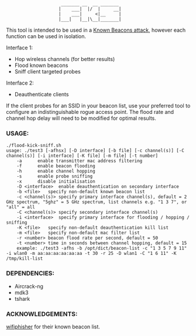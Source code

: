 ```
					 _______ __  __ _______ 
					|    ___|  |/  |     __|
					|    ___|     <|__     |
					|___|   |__|\__|_______|
```

This tool is intended to be used in a [Known Beacons attack](https://census-labs.com/news/2018/02/01/known-beacons-attack-34c3/), however each function can be used in isolation.

Interface 1:
* Hop wireless channels (for better results)
* Flood known beacons
* Sniff client targeted probes

Interface 2:
* Deauthenticate clients

If the client probes for an SSID in your beacon list, use your preferred tool to configure an indistinguishable rogue access point. The flood rate and channel hop delay will need to be modified for optimal results.

### USAGE:

```
./flood-kick-sniff.sh
usage: ./test3 [-afhsx] [-D interface] [-b file] [-c channel(s)] [-C channel(s)] [-i interface] [-K file] [-m file] [-t number]
	-a		enable transmitter mac address filtering
	-f		enable beacon flooding
	-h		enable channel hopping
	-s		enable probe sniffing
	-x		disable initialisation
	-D <interface>	enable deauthentication on secondary interface
	-b <file>	specify non-default known beacon list
	-c <channel(s)>	specify primary interface channel(s), default = 2 GHz spectrum, "5ghz" = 5 GHz spectrum, list channels e.g. "1 3 7", or "all" = all
	-C <channel(s)>	specify secondary interface channel(s)
	-i <interface>	specify primary interface for flooding / hopping / sniffing
	-K <file>	specify non-default deauthentication kill list
	-m <file>	specify non-default mac filter list
	-r <number>	beacon flood rate per second, default = 50
	-t <number>	time in seconds between channel hopping, default = 15
	example: ./test3 -afhs -b /opt/dict/beacon-list -c "1 3 5 7 9 11" -i wlan0 -m aa:aa:aa:aa:aa:aa -t 30 -r 25 -D wlan1 -C "1 6 11" -K /tmp/kill-list
```

### DEPENDENCIES:

* Aircrack-ng
* mdk3
* tshark

### ACKNOWLEDGEMENTS:

[wifiphisher](https://github.com/wifiphisher/wifiphisher) for their known beacon list.
